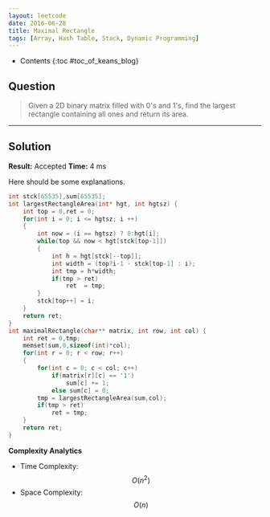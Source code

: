 ```yaml
---
layout: leetcode
date: 2016-06-28
title: Maximal Rectangle
tags: [Array, Hash Table, Stack, Dynamic Programming]
---
```


* Contents
{:toc #toc_of_keans_blog}

## Question

> Given a 2D binary matrix filled with 0's and 1's, find the largest rectangle containing all ones and return its area.
>
>  

***

## Solution

**Result:** Accepted **Time:** 4 ms

Here should be some explanations.

```c
int stck[65535],sum[65535];
int largestRectangleArea(int* hgt, int hgtsz) {
    int top = 0,ret = 0;
    for(int i = 0; i <= hgtsz; i ++)
    {
        int now = (i == hgtsz) ? 0:hgt[i];
        while(top && now < hgt[stck[top-1]])
        {
            int h = hgt[stck[--top]];
            int width = (top?i-1 - stck[top-1] : i);
            int tmp = h*width;
            if(tmp > ret)
                ret  = tmp;
        }
        stck[top++] = i;
    }
    return ret;
}
int maximalRectangle(char** matrix, int row, int col) {
    int ret = 0,tmp;
    memset(sum,0,sizeof(int)*col);
    for(int r = 0; r < row; r++)
    {
        for(int c = 0; c < col; c++)
            if(matrix[r][c] == '1')
                sum[c] += 1;
            else sum[c] = 0;
        tmp = largestRectangleArea(sum,col);
        if(tmp > ret)
            ret = tmp;
    }
    return ret;
}
```

**Complexity Analytics**

- Time Complexity: $$O(n^2)$$
- Space Complexity: $$O(n)$$
